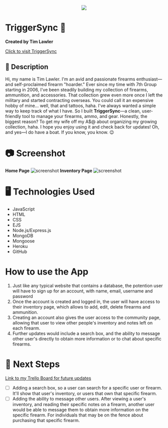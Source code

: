 <div align="center" id="banner">
    <img src="images/banner.jpg">
</div>

# TriggerSync 🎯
**Created by Tim Lawler**

[Click to visit TriggerSync](https://triggersync-d680b3b9f365.herokuapp.com/)

## 📘 Description
 Hi, my name is Tim Lawler. I'm an avid and passionate firearms enthusiast—and self-proclaimed firearm "hoarder." Ever since my time with 7th Group starting in 2006, I've been steadily building my collection of firearms, ammunition, and accessories.  That collection grew even more once I left the military and started contracting overseas. You could call it an expensive hobby of mine... well, that and tattoos, haha.  I've always wanted a simple way to keep track of what I have. So I built <strong>TriggerSync</strong>—a clean, user-friendly tool to manage your firearms, ammo, and gear.  Honestly, the biggest reason? To get my wife off my A$@ about organizing my growing collection, haha.  I hope you enjoy using it and check back for updates! Oh, and yes—I do have a boat. If you know, you know. 😉

 # 📷 Screenshot

 **Home Page** <img src="images/home.png" alt="screenshot">
 **Inventory Page** <img src="images/inventory.png" alt="screenshot">

 # 🖥️ Technologies Used

 - JavaScript
 - HTML
 - CSS
 - EJS
 - Node.js/Express.js
 - MongoDB
 - Mongoose
 - Heroku
 - GitHub

# How to use the App
1. Just like any typical website that contains a database, the potention user will have to sign up for an account, with name, email, username and password
2. Once the account is created and logged in, the user will have access to their inventory page, which allows to add, edit, delete firearms and ammunition.
3. Creating an account also gives the user access to the community page, allowing that user to view other people's inventory and notes left on each firearm.
4. Further updates would include a search box, and the ability to message other user's directly to obtain more information or to chat about specific firearms.

 # 🚀 Next Steps
[Link to my Trello Board for future updates](https://trello.com/b/khXfJOLp)
 - [   ] Adding a search box, so a user can search for a specific user or firearm.  It'll show that user's inventory, or users that own that specific firearm.
 - [   ] Adding the ability to message other users.  After viewing a user's inventory, and reading their specific notes on a firearm, another user would be able to message them to obtain more information on the specific firearm.  For individuals that may be on the fence about purchasing that specific firearm.
